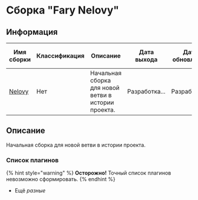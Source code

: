 <!-- ---
cover: ../.gitbook/assets/server-box/nelovy.png
coverY: 0
--- -->

# Сборка "Fary Nelovy"

## Информация

| Имя сборки            | Классификация | Описание                                            | Дата выхода   | Дата обновления | Версия игры | Ядро  | Авторы (MC nickname) |
| --------------------- | ------------- | --------------------------------------------------- | ------------- | --------------- | ----------- | ----- | -------------------- |
| [Nelovy](./nelovy.md) | Нет           | Начальная сборка для новой ветви в истории проекта. | Разработка... | Разработка...   | 1.21.1      | Paper | acula_1              |

## Описание

Начальная сборка для новой ветви в истории проекта.

### Список плагинов

{% hint style="warning" %}
**Осторожно!** Точный список плагинов невозможно сформировать.
{% endhint %}

- Ещё _разные_
